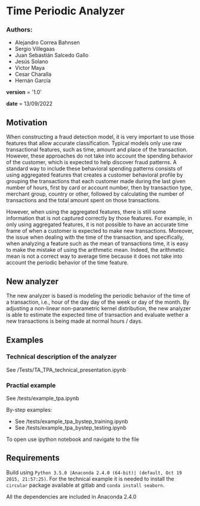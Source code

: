 # Time Periodic Analyzer

### Authors:
- Alejandro Correa Bahnsen 
- Sergio Villegaas
- Juan Sebastián Salcedo Gallo
- Jesús Solano
- Victor Maya
- Cesar Charalla
- Hernán García

__version__ = '1.0'

__date__ = 13/09/2022


## Motivation
When constructing a fraud detection model, it is very important to use those features that allow accurate classification. Typical models only use raw transactional features, such as time, amount and place of the transaction. However, these approaches do not take into account the spending behavior of the customer, which is expected to help discover fraud patterns. A standard way to include these behavioral spending patterns consists of using aggregated features that creates a customer behavioral profile by grouping the transactions that each customer made during the last given number of hours, first by card or account number, then by transaction type, merchant group, country or other, followed by calculating the number of transactions and the total amount spent on those transactions.

However, when using the aggregated features, there is still some information that is not captured correctly by those features. For example, in only using aggregated features, it is not possible to have an accurate time frame of when a customer is expected to make new transactions. Moreover, the issue when dealing with the time of the transaction, and specifically, when analyzing a feature such as the mean of transactions time, it is easy to make the mistake of using the arithmetic mean. Indeed, the arithmetic mean is not a correct way to average time because it does not take into account the periodic behavior of the time feature.
## New analyzer
The new analyzer is based is modeling the periodic behavior of the time of a transaction, i.e., hour of the day
day of the week or day of the month. By adjusting a non-linear non-parametric kernel distribution, the new
analyzer is able to estimate the expected time of transaction and evaluate wether a new transactions is being made at normal hours / days.
## Examples

### Technical description of the analyzer
See /Tests/TA_TPA_technical_presentation.ipynb

### Practial example
See /tests/example_tpa.ipynb

By-step examples:
- See /tests/example_tpa_bystep_training.ipynb
- See /tests/example_tpa_bystep_testing.ipynb

To open use ipython notebook and navigate to the file

## Requirements
Build using
`Python 3.5.0 |Anaconda 2.4.0 (64-bit)| (default, Oct 19 2015, 21:57:25)`. For the technical example
it is needed to install the `circular` package available at gitlab and `conda install seaborn`.

All the dependencies are included in Anaconda 2.4.0
